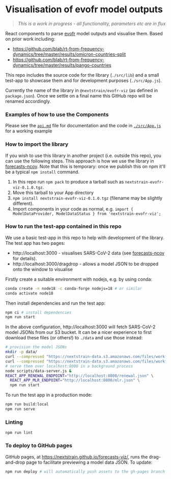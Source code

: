 # Visualisation of evofr model outputs

> _This is a work in progress - all functionality, parameters etc are in flux_

React components to parse [evofr](https://github.com/blab/evofr) model outputs and visualise them.
Based on prior work including:

* https://github.com/blab/rt-from-frequency-dynamics/tree/master/results/omicron-countries-split
* https://github.com/blab/rt-from-frequency-dynamics/tree/master/results/pango-countries

This repo includes the source code for the library (`./src/lib`) and a small test-app to showcase
them and for development purposes (`./src/App.js`).

Currently the name of the library in `@nextstrain/evofr-viz` (as defined in `package.json`).
Once we settle on a final name this GitHub repo will be renamed accordingly.

### Examples of how to use the Components

Please see the [`api.md`](./api.md) file for documentation and the code in [`./src/App.js`](./src/App.js) for a working example

### How to import the library

If you wish to use this library in another project (i.e. outside this repo), you can use the following steps.
This approach is how we use the library in [forecasts-ncov](https://github.com/nextstrain/forecasts-ncov/tree/main/viz).
Note that this is temporary: once we publish this on npm it'll be a typical `npm install` command.

1. In this repo run `npm pack` to produce a tarball such as `nextstrain-evofr-viz-0.1.0.tgz`.
2. Move this tarball to your App directory
3. `npm install nextstrain-evofr-viz-0.1.0.tgz` (filename may be slightly different).
4. Import components in your code as normal, e.g. `import { ModelDataProvider, ModelDataStatus } from 'nextstrain-evofr-viz';`


### How to run the test-app contained in this repo

We use a basic test-app in this repo to help with development of the library.
The test app has two pages:
* http://localhost:3000 - visualises SARS-CoV-2 data (see [forecasts-ncov](github.com/nextstrain/forecasts-ncov/) for details).
* http://localhost:3000/dragdrop - allows a model JSON to be dropped onto the window to visualise


Firstly create a suitable environment with nodejs, e.g. by using conda:

```sh
conda create -n node18 -c conda-forge nodejs=18 # or similar
conda activate node18
```
Then install dependencies and run the test app:

```sh
npm ci # install dependencies
npm run start
```

In the above configuration, http://localhost:3000 will fetch SARS-CoV-2 model JSONs from our S3 bucket.
It can be a nicer experience to first download these files (or others!) to `./data` and use those instead:

```sh
# provision the model JSONs
mkdir -p data/
curl --compressed "https://nextstrain-data.s3.amazonaws.com/files/workflows/forecasts-ncov/gisaid/nextstrain_clades/global/renewal/latest_results.json" --output data/renewal.json
curl --compressed "https://nextstrain-data.s3.amazonaws.com/files/workflows/forecasts-ncov/gisaid/nextstrain_clades/global/mlr/latest_results.json" --output data/mlr.json
# serve them over localhost:8000 in a background process
node scripts/data-server.js &
REACT_APP_RENEWAL_ENDPOINT="http://localhost:8000/renewal.json" \
  REACT_APP_MLR_ENDPOINT="http://localhost:8000/mlr.json" \
  npm run start
```

To run the test app in a production mode:

```sh
npm run build:local
npm run serve
```

### Linting

`npm run lint`

### To deploy to GitHub pages

GitHub pages, at https://nextstrain.github.io/forecasts-viz/, runs the drag-and-drop page to facilitate previewing a model data JSON.
To update:

```sh
npm run deploy # will automatically push assets to the gh-pages branch
```


